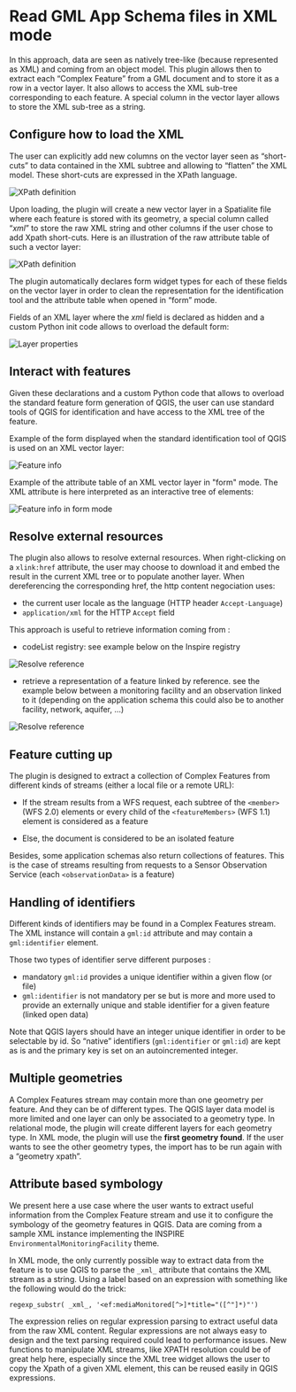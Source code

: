 # Read GML App Schema files in XML mode

In this approach, data are seen as natively tree-like (because represented as XML) and coming from an object model.
This plugin allows then to extract each “Complex Feature” from a GML document and to store it as a row in a vector layer. It also allows to access the XML sub-tree corresponding to each feature. A special column in the vector layer allows to store the XML sub-tree as a string.


## Configure how to load the XML

The user can explicitly add new columns on the vector layer seen as “short-cuts” to data contained in the XML subtree and allowing to “flatten” the XML model. These short-cuts are expressed in the XPath language.


![XPath definition](img/read-xml-xpath.png)


Upon loading, the plugin will create a new vector layer in a Spatialite file where each feature is stored with its geometry, a special column called “_xml_” to store the raw XML string and other columns if the user chose to add Xpath short-cuts.
Here is an illustration of the raw attribute table of such a vector layer:

![XPath definition](img/read-xml-attributetable.png)


The plugin automatically declares form widget types for each of these fields on the vector layer in order to clean the representation for the identification tool and the attribute table when opened in “form” mode.

Fields of an XML layer where the _xml_ field is declared as hidden and a custom Python init code allows to overload the default form:

![Layer properties](img/read-xml-layerprops.png)

## Interact with features

Given these declarations and a custom Python code that allows to overload the standard feature form generation of QGIS, the user can use standard tools of QGIS for identification   and have access to the XML tree of the feature.


Example of the form displayed when the standard identification tool of QGIS is used on an XML vector layer:

![Feature info](img/read-xml-featureinfo.png)

Example of the attribute table of an XML vector layer in "form" mode. The XML attribute is here interpreted as an interactive tree of elements:

![Feature info in form mode](img/read-xml-featureinfoform.png)


## Resolve external resources


The plugin also allows to resolve external resources. When right-clicking on a ```xlink:href``` attribute, the user may choose to download it and embed the result in the current XML tree or to populate another layer.
When dereferencing the corresponding href, the http content negociation  uses:

* the current user locale as the language (HTTP header ```Accept-Language```)
* ```application/xml``` for the HTTP ```Accept``` field


This approach is useful to retrieve information coming from :

* codeList registry: see example below on the Inspire registry

![Resolve reference](img/read-xml-resolver.png)

* retrieve a representation of a feature linked by reference. see the example below between a monitoring facility and an observation linked to it (depending on the application schema this could also be to another facility, network, aquifer, ...)

![Resolve reference](img/read-xml-resolver-obs-after-insert.png)



## Feature cutting up

The plugin is designed to extract a collection of Complex Features from different kinds of streams (either a local file or a remote URL):

* If the stream results from a WFS request, each subtree of the ```<member>``` (WFS 2.0) elements or every child of the ```<featureMembers>``` (WFS 1.1) element is considered as a feature

* Else, the document is considered to be an isolated feature

Besides, some application schemas also return collections of features. This is the case of streams resulting from requests to a Sensor Observation Service (each ```<observationData>``` is a feature)


## Handling of identifiers

Different kinds of identifiers may be found in a Complex Features stream. The XML instance will contain a ```gml:id``` attribute and may contain a ```gml:identifier``` element.

Those two types of identifier serve different purposes :

* mandatory ```gml:id``` provides a unique identifier within a given flow (or file)
* ```gml:identifier``` is not mandatory per se but is more and more used to provide an externally unique and stable identifier for a given feature (linked open data)

Note that QGIS layers should have an integer unique identifier in order to be selectable by id. So “native” identifiers (```gml:identifier``` or ```gml:id```) are kept as  is and the primary key is set on an autoincremented integer.



## Multiple geometries

A Complex Features stream may contain more than one geometry per feature. And they can be of different types. The QGIS layer data model is more limited and one layer can only be associated to a geometry type.
In relational mode, the plugin will create different layers for each geometry type.
In XML mode, the plugin will use the **first geometry found**. If the user wants to see the other geometry types, the import has to be run again with a “geometry xpath”.



## Attribute based symbology

We present here a use case where the user wants to extract useful information from the Complex Feature stream and use it to configure the symbology of the geometry features in QGIS. Data are coming from a sample XML instance implementing the INSPIRE ```EnvironmentalMonitoringFacility``` theme.

In XML mode, the only currently possible way to extract data from the feature is to use QGIS to parse the ```_xml_``` attribute that contains the XML stream as a string.
Using a label based on an expression with something like the following would do the trick:


```regexp_substr( _xml_, '<ef:mediaMonitored[^>]*title="([^"]*)"')```

The expression relies on regular expression parsing to extract useful data from the raw XML content.
Regular expressions are not always easy to design and the text parsing required could lead to performance issues. New functions to manipulate XML streams, like XPATH resolution could be of great help here, especially since the XML tree widget allows the user to copy the Xpath of a given XML element, this can be reused easily in QGIS expressions.





